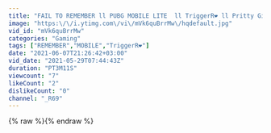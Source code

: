 ```yaml
---
title: "FAIL TO REMEMBER ll PUBG MOBILE LITE  ll TriggerR❤️ ll Pritty Girl Cheat Codes X CADE Remix ll"
image: "https:\/\/i.ytimg.com\/vi\/mVk6quBrrMw\/hqdefault.jpg"
vid_id: "mVk6quBrrMw"
categories: "Gaming"
tags: ["REMEMBER","MOBILE","TriggerR❤️"]
date: "2021-06-07T21:26:42+03:00"
vid_date: "2021-05-29T07:44:43Z"
duration: "PT3M11S"
viewcount: "7"
likeCount: "2"
dislikeCount: "0"
channel: "_R69"
---
```

{% raw %}{% endraw %}

